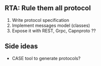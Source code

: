 RTA: Rule them all protocol
---------------------------

1. Write protocol specification
2. Implement messages model (classes)
3. Expose it with REST, Grpc, Capnproto ?? 


Side ideas
----------
 - CASE tool to generate protocols? 